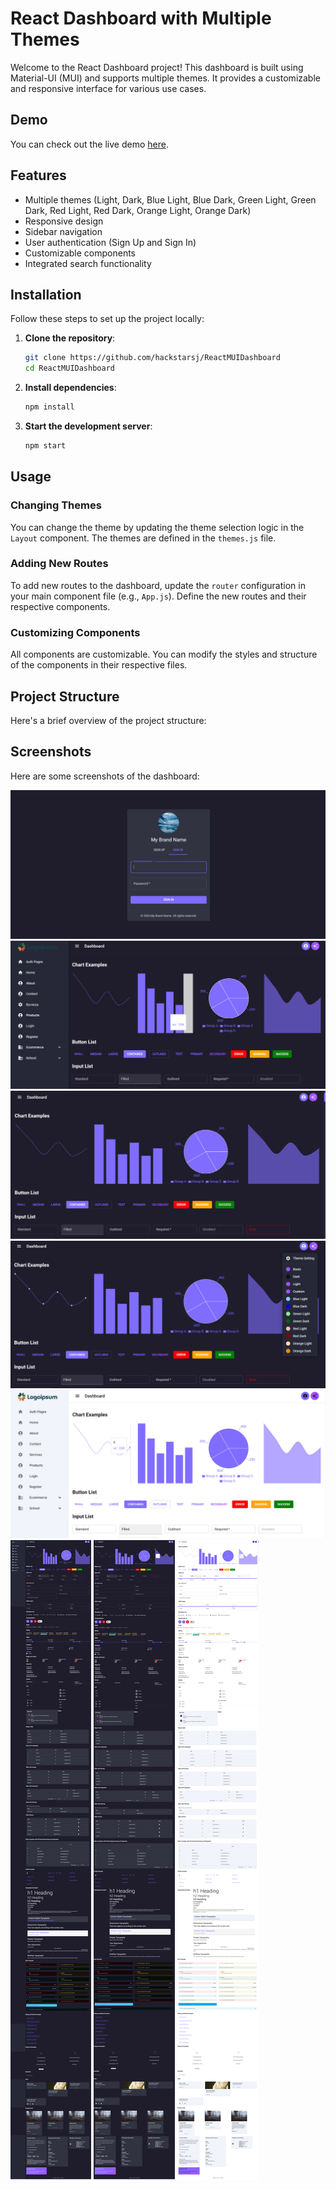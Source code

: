 # React Dashboard with Multiple Themes

Welcome to the React Dashboard project! This dashboard is built using Material-UI (MUI) and supports multiple themes. It provides a customizable and responsive interface for various use cases.

## Demo

You can check out the live demo [here](https://hackstarsj.github.io/ReactMUIDashboard/).


## Features

- Multiple themes (Light, Dark, Blue Light, Blue Dark, Green Light, Green Dark, Red Light, Red Dark, Orange Light, Orange Dark)
- Responsive design
- Sidebar navigation
- User authentication (Sign Up and Sign In)
- Customizable components
- Integrated search functionality

## Installation

Follow these steps to set up the project locally:

1. **Clone the repository**:
    ```bash
    git clone https://github.com/hackstarsj/ReactMUIDashboard
    cd ReactMUIDashboard
    ```

2. **Install dependencies**:
    ```bash
    npm install
    ```

3. **Start the development server**:
    ```bash
    npm start
    ```

## Usage

### Changing Themes

You can change the theme by updating the theme selection logic in the `Layout` component. The themes are defined in the `themes.js` file.

### Adding New Routes

To add new routes to the dashboard, update the `router` configuration in your main component file (e.g., `App.js`). Define the new routes and their respective components.

### Customizing Components

All components are customizable. You can modify the styles and structure of the components in their respective files.

## Project Structure

Here's a brief overview of the project structure:


## Screenshots

Here are some screenshots of the dashboard:

![Screenshot 1](./screenshots/1.png)
![Screenshot 2](./screenshots/2.png)
![Screenshot 3](./screenshots/3.png)
![Screenshot 4](./screenshots/4.png)
![Screenshot 5](./screenshots/5.png)
![Screenshot 6](./screenshots/6.png)
![Screenshot 7](./screenshots/7.png)
![Screenshot 8](./screenshots/8.png)